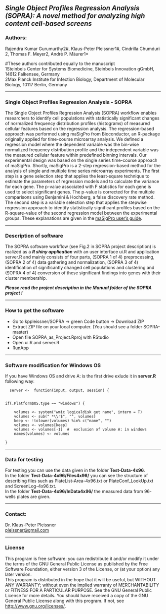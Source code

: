 
## _Single Object Profiles Regression Analysis (SOPRA): A novel method for analyzing high content cell-based screens_ 

### Authors:
Rajendra Kumar Gurumurthy2#, Klaus-Peter Pleissner1#, Cindrilla Chumduri 2, Thomas F. Meyer2, André P. Mäurer1*

#These authors contributed equally to the manuscript  
1Steinbeis Center for Systems Biomedicine, Steinbeis Innovation gGmbH, 14612 Falkensee, Germany  
2Max Planck Institute for Infection Biology, Department of Molecular Biology, 10117 Berlin, Germany  

 ***  
### Single Object Profiles Regression Analysis - SOPRA  
 The Single Object Profiles Regression Analysis (SOPRA) workflow enables researchers to identify cell populations with statistically significant changes
 of normalized frequency distribution profiles (histograms) of measured cellular features based on the regression analysis. 
 The regression-based approach was performed using maSigPro from Bioconductor, an R-package originally applied for time-course microarray analysis.
 We defined a regression model where the dependent variable was the bin-wise normalized frequency distribution profile and the independent variable 
 was the measured cellular feature within predefined binning intervals. Our experimental design was based on the single series time-course approach of maSigPro.
 Shortly, maSigPro is a 2-step regression-based method for the analysis of single and multiple time series microarray experiments.
 The first step is a gene selection step that applies the least-square technique to estimate the parameters of regression models and to calculate 
 the variance  for each gene. The p-value associated with F statistics for each gene is used to select significant genes. 
 The p-value is corrected for the multiple comparisons using Benjamini & Hochberg, a false discovery rate method.
 The second step is a variable selection step that applies the stepwise regression approach to identify statistically significant profiles 
 based on the R-square-value of the second regression model between the experimental groups. These explanations are given in the [maSigPro user’s guide](https://bioconductor.org/packages/release/bioc/vignettes/maSigPro/inst/doc/maSigProUsersGuide.pdf).

*** 

### Description of software
The SOPRA software workflow (see Fig.2  in SOPRA project description) is realized as a _**R shiny application**_ with an user interface ui.R and application server.R and mainly consists of four parts, (SOPRA 1 of 4) preprocessing, (SOPRA 2 of 4) data gathering and normalization, (SOPRA 3 of 4) identification of significantly changed cell populations and clustering and (SOPRA 4 of 4) conversion of these significant findings into genes with their cluster membership.  

_**Please read the project description in the Manual folder of the SOPRA  project !**_    

*** 

### How to get the software  
* Go to kppleissner/SOPRA   ->  green Code button ->  Download ZIP
* Extract ZIP file on your local computer. (You should see a folder SOPRA-master) 
* Open file SOPRA_as_Project.Rproj with RStudio
* Open ui.R and server.R
* RunApp  

***

### Software modification for Windows OS   
If you have Windows OS and drive A: is the first drive exlude it in **server.R** following way:    

```{r}
  server <-  function(input, output, session) { 


if(.Platform$OS.type == "windows") {  
    
    volumes <- system("wmic logicaldisk get name", intern = T)  
    volumes <- sub(" *\\r$", "", volumes)  
    keep <- !tolower(volumes) %in% c("name", "")  
    volumes <- volumes[keep]  
    volumes <- volumes[-1]  #  exclusion of volume A: in windows  
    names(volumes) <- volumes  
    
}
```
***
### Data for testing  
For testing you can use the data given in the folder __Test-Data-4x96__.  
In the folder __Test-Data-4x96/Files4x96/__ you can see the structure of describing files such as PlateList-Area-4x96.txt or PlateConf_LookUp.txt and ScreenLog-4x96.txt.  
In the folder __Test-Data-4x96/InData4x96/__ the measured data from 96-wells plates are given.

***
### Contact:   
Dr. Klaus-Peter Pleissner  
pleissner@gmail.com
 
--------

### License
This program is free software: you can redistribute it and/or modify it under the terms of the GNU General Public License as published by the Free Software Foundation, either version 3 of the License, or (at your option) any later version.  
This program is distributed in the hope that it will be useful, but WITHOUT ANY WARRANTY; without even the implied warranty of MERCHANTABILITY or FITNESS FOR A PARTICULAR PURPOSE. See the GNU General Public License for more details.
You should have received a copy of the GNU General Public License along with this program. If not, see http://www.gnu.org/licenses/.  
